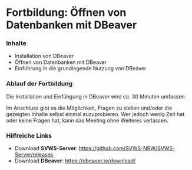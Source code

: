 # Fortbildung: Öffnen von Datenbanken mit DBeaver



### Inhalte
+ Installation von DBeaver
+ Öffnen von Datenbanken mit DBeaver
+ Einführung in die grundlegende Nutzung von DBeaver


### Ablauf der Fortbildung
Die Installation und Einfühgung in DBeaver wird ca. 30 Minuten umfassen. 

Im Anschluss gibt es die Möglichkeit, Fragen zu stellen und/oder die gezeigten Inhalte selbst einmal auzuprobieren. Wer jedoch wenig Zeit hat oder keine Fragen hat, kann das Meeting ohne Weiteres verlassen. 

### Hilfreiche Links
+ Download **SVWS-Server**: https://github.com/SVWS-NRW/SVWS-Server/releases
+ Download **DBeaver**: https://dbeaver.io/download/









